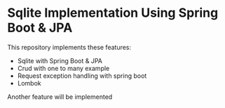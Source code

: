 # Sqlite Implementation Using Spring Boot & JPA

This repository implements these features:
- Sqlite with Spring Boot & JPA
- Crud with one to many example
- Request exception handling with spring boot
- Lombok

Another feature will be implemented